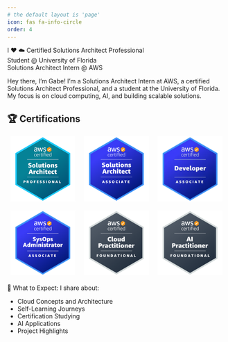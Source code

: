 ```yaml
---
# the default layout is 'page'
icon: fas fa-info-circle
order: 4
---
```

I ❤️ ☁️ 
Certified Solutions Architect Professional  
Student @ University of Florida  
Solutions Architect Intern @ AWS 

Hey there, I’m Gabe! I’m a Solutions Architect Intern at AWS, a certified Solutions Architect Professional, and a student at the University of Florida. My focus is on cloud computing, AI, and building scalable solutions.

## 🏆 Certifications

<div style="display: flex; flex-wrap: wrap; gap: 20px; justify-content: center; margin: 20px 0;">
    <img src="/assets/images/SAP.png" alt="AWS Solutions Architect Professional" width="150"/>
    <img src="/assets/images/SAA.webp" alt="AWS Solutions Architect Associate" width="150"/>
    <img src="/assets/images/Dev.webp" alt="AWS Developer Associate" width="150"/>
    <img src="/assets/images/SysOps.png" alt="AWS SysOps Administrator" width="150"/>
    <img src="/assets/images/CCP.png" alt="AWS Cloud Practitioner" width="150"/>
    <img src="/assets/images/AIF.png" alt="AWS AI Fundamentals" width="150"/>
</div>

🌟 What to Expect: I share about:

- Cloud Concepts and Architecture
- Self-Learning Journeys
- Certification Studying
- AI Applications
- Project Highlights
